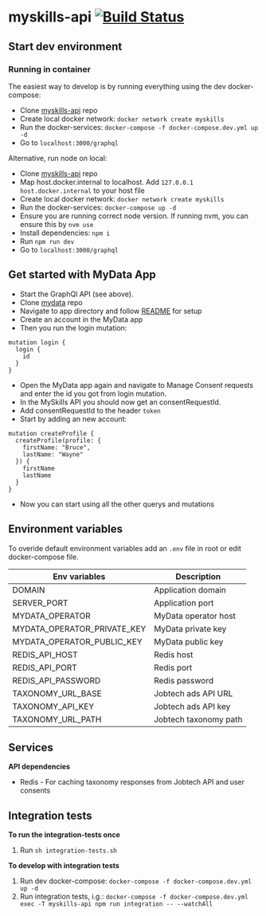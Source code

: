 # myskills-api [![Build Status](https://travis-ci.com/JobtechSwe/myskills-api.svg?branch=master)](https://travis-ci.com/JobtechSwe/myskills-api)

## Start dev environment

### Running in container

The easiest way to develop is by running everything using the dev docker-compose:

- Clone [myskills-api](https://github.com/JobtechSwe/myskills-api/) repo
- Create local docker network: `docker network create myskills`
- Run the docker-services: `docker-compose -f docker-compose.dev.yml up -d`
- Go to `localhost:3000/graphql`

Alternative, run node on local:

- Clone [myskills-api](https://github.com/JobtechSwe/myskills-api/) repo
- Map host.docker.internal to localhost. Add `127.0.0.1 host.docker.internal` to your host file
- Create local docker network: `docker network create myskills`
- Run the docker-services: `docker-compose up -d`
- Ensure you are running correct node version. If running nvm, you can ensure this by `nvm use`
- Install dependencies: `npm i`
- Run `npm run dev`
- Go to `localhost:3000/graphql`

## Get started with MyData App

- Start the GraphQl API (see above).
- Clone [mydata](https://github.com/JobtechSwe/mydata) repo
- Navigate to app directory and follow [README](https://github.com/JobtechSwe/mydata/blob/master/app/README.md) for setup
- Create an account in the MyData app
- Then you run the login mutation:

```
mutation login {
  login {
    id
  }
}
```

- Open the MyData app again and navigate to Manage Consent requests and enter the id you got from login mutation.
- In the MySkills API you should now get an consentRequestId.
- Add consentRequestId to the header `token`
- Start by adding an new account:

```
mutation createProfile {
  createProfile(profile: {
    firstName: "Bruce",
    lastName: "Wayne"
  }) {
    firstName
    lastName
  }
}
```

- Now you can start using all the other querys and mutations

## Environment variables

To overide default environment variables add an `.env` file in root or edit docker-compose file.

| Env variables               | Description           |
| --------------------------- | --------------------- |
| DOMAIN                      | Application domain    |
| SERVER_PORT                 | Application port      |
| MYDATA_OPERATOR             | MyData operator host  |
| MYDATA_OPERATOR_PRIVATE_KEY | MyData private key    |
| MYDATA_OPERATOR_PUBLIC_KEY  | MyData public key     |
| REDIS_API_HOST              | Redis host            |
| REDIS_API_PORT              | Redis port            |
| REDIS_API_PASSWORD          | Redis password        |
| TAXONOMY_URL_BASE           | Jobtech ads API URL   |
| TAXONOMY_API_KEY            | Jobtech ads API key   |
| TAXONOMY_URL_PATH           | Jobtech taxonomy path |

## Services

**API dependencies**

- Redis - For caching taxonomy responses from Jobtech API and user consents

## Integration tests

**To run the integration-tests once**

1. Run `sh integration-tests.sh`

**To develop with integration tests**

1. Run dev docker-compose: `docker-compose -f docker-compose.dev.yml up -d`
2. Run integration tests, i.g.: `docker-compose -f docker-compose.dev.yml exec -T myskills-api npm run integration -- --watchAll`
